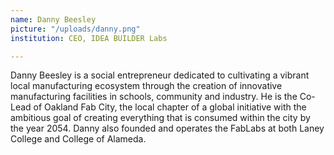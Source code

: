 ```yaml
---
name: Danny Beesley
picture: "/uploads/danny.png"
institution: CEO, IDEA BUILDER Labs

---
```


Danny Beesley is a social entrepreneur dedicated to cultivating a vibrant local manufacturing ecosystem through the creation of innovative manufacturing facilities in schools, community and industry. He is the Co-Lead of Oakland Fab City, the local chapter of a global initiative with the ambitious goal of creating everything that is consumed within the city by the year 2054.  Danny also founded and operates the FabLabs at both Laney College and College of Alameda.  
